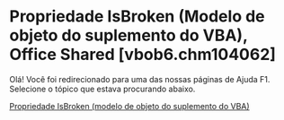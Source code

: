 
# Propriedade IsBroken (Modelo de objeto do suplemento do VBA), Office Shared [vbob6.chm104062]

Olá! Você foi redirecionado para uma das nossas páginas de Ajuda F1. Selecione o tópico que estava procurando abaixo.

[Propriedade IsBroken (modelo de objeto do suplemento do VBA)](http://msdn.microsoft.com/library/830ae72a-82a2-d1db-b0a2-feb6c5b3940c%28Office.15%29.aspx)
